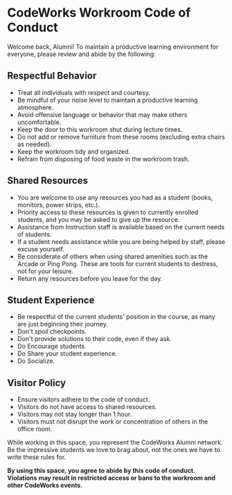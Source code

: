 # CodeWorks Workroom Code of Conduct

Welcome back, Alumni! To maintain a productive learning environment for everyone, please review and abide by the following:

## Respectful Behavior

- Treat all individuals with respect and courtesy.
- Be mindful of your noise level to maintain a productive learning atmosphere.
- Avoid offensive language or behavior that may make others uncomfortable.
- Keep the door to this workroom shut during lecture times.
- Do not add or remove furniture from these rooms (excluding extra chairs as needed).
- Keep the workroom tidy and organized.
- Refrain from disposing of food waste in the workroom trash.

## Shared Resources

- You are welcome to use any resources you had as a student (books, monitors, power strips, etc.).
- Priority access to these resources is given to currently enrolled students, and you may be asked to give up the resource.
- Assistance from Instruction staff is available based on the current needs of students.
- If a student needs assistance while you are being helped by staff, please excuse yourself.
- Be considerate of others when using shared amenities such as the Arcade or Ping Pong. These are tools for current students to destress, not for your leisure.
- Return any resources before you leave for the day.

## Student Experience

- Be respectful of the current students' position in the course, as many are just beginning their journey.
- Don't *spoil* checkpoints.
- Don't provide solutions to their code, even if they ask.
- Do Encourage students.
- Do Share your student experience.
- Do Socialize.

## Visitor Policy

- Ensure visitors adhere to the code of conduct.
- Visitors do not have access to shared resources.
- Visitors may not stay longer than 1 hour.
- Visitors must not disrupt the work or concentration of others in the office room.

While working in this space, you represent the CodeWorks Alumni network. Be the impressive students we love to brag about, not the ones we have to write these rules for.

**By using this space, you agree to abide by this code of conduct. Violations may result in restricted access or bans to the workroom and other CodeWorks events.**
